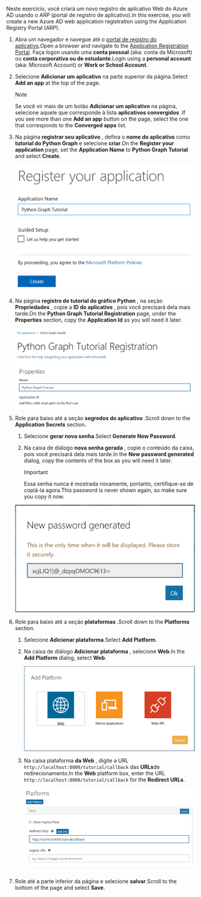 <!-- markdownlint-disable MD002 MD041 -->

<span data-ttu-id="d4077-101">Neste exercício, você criará um novo registro de aplicativo Web do Azure AD usando o ARP (portal de registro de aplicativo).</span><span class="sxs-lookup"><span data-stu-id="d4077-101">In this exercise, you will create a new Azure AD web application registration using the Application Registry Portal (ARP).</span></span>

1. <span data-ttu-id="d4077-102">Abra um navegador e navegue até o [portal de registro do aplicativo](https://apps.dev.microsoft.com).</span><span class="sxs-lookup"><span data-stu-id="d4077-102">Open a browser and navigate to the [Application Registration Portal](https://apps.dev.microsoft.com).</span></span> <span data-ttu-id="d4077-103">Faça logon usando uma **conta pessoal** (aka: conta da Microsoft) ou **conta corporativa ou de estudante**.</span><span class="sxs-lookup"><span data-stu-id="d4077-103">Login using a **personal account** (aka: Microsoft Account) or **Work or School Account**.</span></span>

1. <span data-ttu-id="d4077-104">Selecione **Adicionar um aplicativo** na parte superior da página.</span><span class="sxs-lookup"><span data-stu-id="d4077-104">Select **Add an app** at the top of the page.</span></span>

    > [!NOTE]
    > <span data-ttu-id="d4077-105">Se você vir mais de um botão **Adicionar um aplicativo** na página, selecione aquele que corresponde à lista **aplicativos convergidos** .</span><span class="sxs-lookup"><span data-stu-id="d4077-105">If you see more than one **Add an app** button on the page, select the one that corresponds to the **Converged apps** list.</span></span>

1. <span data-ttu-id="d4077-106">Na página **registrar seu aplicativo** , defina o **nome do aplicativo** como **tutorial do Python Graph** e selecione **criar**.</span><span class="sxs-lookup"><span data-stu-id="d4077-106">On the **Register your application** page, set the **Application Name** to **Python Graph Tutorial** and select **Create**.</span></span>

    ![Captura de tela da criação de um novo aplicativo no site do portal de registro de aplicativo](./images/arp-create-app-01.png)

1. <span data-ttu-id="d4077-108">Na página **registro de tutorial do gráfico Python** , na seção **Propriedades** , copie a **ID do aplicativo** , pois você precisará dela mais tarde.</span><span class="sxs-lookup"><span data-stu-id="d4077-108">On the **Python Graph Tutorial Registration** page, under the **Properties** section, copy the **Application Id** as you will need it later.</span></span>

    ![Captura de tela da ID do aplicativo recém-criado](./images/arp-create-app-02.png)

1. <span data-ttu-id="d4077-110">Role para baixo até a seção **segredos do aplicativo** .</span><span class="sxs-lookup"><span data-stu-id="d4077-110">Scroll down to the **Application Secrets** section.</span></span>

    1. <span data-ttu-id="d4077-111">Selecione **gerar nova senha**.</span><span class="sxs-lookup"><span data-stu-id="d4077-111">Select **Generate New Password**.</span></span>
    1. <span data-ttu-id="d4077-112">Na caixa de diálogo **nova senha gerada** , copie o conteúdo da caixa, pois você precisará dela mais tarde.</span><span class="sxs-lookup"><span data-stu-id="d4077-112">In the **New password generated** dialog, copy the contents of the box as you will need it later.</span></span>

        > [!IMPORTANT]
        > <span data-ttu-id="d4077-113">Essa senha nunca é mostrada novamente, portanto, certifique-se de copiá-la agora.</span><span class="sxs-lookup"><span data-stu-id="d4077-113">This password is never shown again, so make sure you copy it now.</span></span>

    ![Captura de tela da senha do aplicativo recém-criado](./images/arp-create-app-03.png)

1. <span data-ttu-id="d4077-115">Role para baixo até a seção **plataformas** .</span><span class="sxs-lookup"><span data-stu-id="d4077-115">Scroll down to the **Platforms** section.</span></span>

    1. <span data-ttu-id="d4077-116">Selecione **Adicionar plataforma**.</span><span class="sxs-lookup"><span data-stu-id="d4077-116">Select **Add Platform**.</span></span>
    1. <span data-ttu-id="d4077-117">Na caixa de diálogo **Adicionar plataforma** , selecione **Web**.</span><span class="sxs-lookup"><span data-stu-id="d4077-117">In the **Add Platform** dialog, select **Web**.</span></span>

        ![Captura de tela criando uma plataforma para o aplicativo](./images/arp-create-app-04.png)

    1. <span data-ttu-id="d4077-119">Na caixa plataforma **da Web** , digite a URL `http://localhost:8000/tutorial/callback` das **URLs**de redirecionamento.</span><span class="sxs-lookup"><span data-stu-id="d4077-119">In the **Web** platform box, enter the URL `http://localhost:8000/tutorial/callback` for the **Redirect URLs**.</span></span>

        ![Captura de tela da nova plataforma Web adicionada para o aplicativo](./images/arp-create-app-05.png)

1. <span data-ttu-id="d4077-121">Role até a parte inferior da página e selecione **salvar**.</span><span class="sxs-lookup"><span data-stu-id="d4077-121">Scroll to the bottom of the page and select **Save**.</span></span>